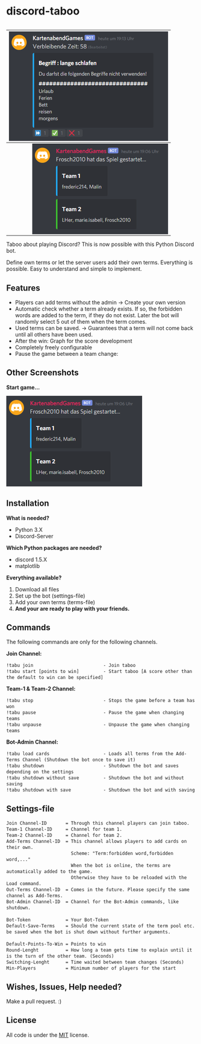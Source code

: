 # discord-taboo
<table align="right">
<thead>
<tr>
<th><img src="https://github.com/Frosch2010/discord-taboo/blob/main/Screenshots/explainer_react.png" height="290" width="423" align="right"></th>
</tr>
</thead>
<tbody>
<tr>
<td><img src="https://github.com/Frosch2010/discord-taboo/blob/main/Screenshots/start_message.png" height="240" width="361" align="right"></td>
</tr>
</tbody>
</table>


Taboo about playing Discord?
This is now possible with this Python Discord bot.

Define own terms or let the server users add their own terms. Everything is possible. Easy to understand and simple to implement.

## Features

* Players can add terms without the admin -> Create your own version
* Automatic check whether a term already exists. If so, the forbidden words are added to the term, if they do not exist. Later the bot will randomly select 5 out of them when the term comes.
* Used terms can be saved. -> Guarantees that a term will not come back until all others have been used.
* After the win: Graph for the score development
* Completely freely configurable
* Pause the game between a team change:

## Other Screenshots

**Start game...**

![alt text](https://github.com/Frosch2010/discord-taboo/blob/main/Screenshots/start_message.png?raw=true)

## Installation

**What is needed?**
* Python 3.X
* Discord-Server

**Which Python packages are needed?**
* discord 1.5.X
* matplotlib

**Everything available?**
1. Download all files
2. Set up the bot (settings-file)
3. Add your own terms (terms-file)
4. **And your are ready to play with your friends.**

## Commands


The following commands are only for the following channels.

**Join Channel:**
```
!tabu join                          - Join taboo
!tabu start [points to win]         - Start taboo [A score other than the default to win can be specified]
```

**Team-1 & Team-2 Channel:**
```
!tabu stop                          - Stops the game before a team has won
!tabu pause                         - Pause the game when changing teams
!tabu unpause                       - Unpause the game when changing teams
```

**Bot-Admin Channel:**
```
!tabu load cards                    - Loads all terms from the Add-Terms Channel (Shutdown the bot once to save it)
!tabu shutdown                      - Shutdown the bot and saves depending on the settings
!tabu shutdown without save         - Shutdown the bot and without saving
!tabu shutdown with save            - Shutdown the bot and with saving
```

## Settings-file

```
Join Channel-ID       = Through this channel players can join taboo.
Team-1 Channel-ID     = Channel for team 1.
Team-2 Channel-ID     = Channel for team 2.
Add-Terms Channel-ID  = This channel allows players to add cards on their own. 
                        Scheme: "Term:forbidden word,forbidden word,..."
                        When the bot is online, the terms are automatically added to the game.
                        Otherwise they have to be reloaded with the Load command.
Out-Terms Channel-ID  = Comes in the future. Please specify the same channel as Add-Terms.
Bot-Admin Channel-ID  = Channel for the Bot-Admin commands, like shutdown.

Bot-Token             = Your Bot-Token
Default-Save-Terms    = Should the current state of the term pool etc. be saved when the bot is shut down without further arguments.

Default-Points-To-Win = Points to win
Round-Lenght          = How long a team gets time to explain until it is the turn of the other team. (Seconds)
Switching-Lenght      = Time waited between team changes (Seconds)
Min-Players           = Minimum number of players for the start
```

## Wishes, Issues, Help needed?
Make a pull request. :)


## License
All code is under the [MIT](https://choosealicense.com/licenses/mit/) license.
